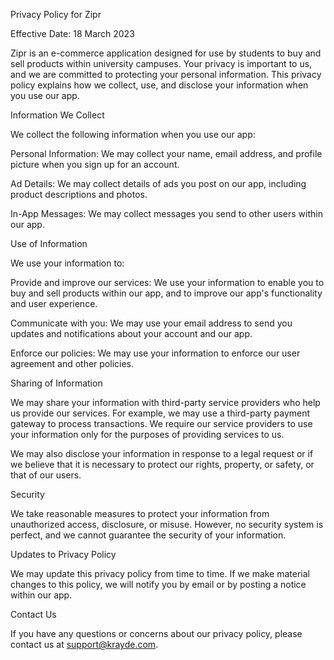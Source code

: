 Privacy Policy for Zipr

Effective Date: 18 March 2023

Zipr is an e-commerce application designed for use by students to buy and sell products within university campuses. Your privacy is important to us, and we are committed to protecting your personal information. This privacy policy explains how we collect, use, and disclose your information when you use our app.

Information We Collect

We collect the following information when you use our app:

Personal Information: We may collect your name, email address, and profile picture when you sign up for an account.

Ad Details: We may collect details of ads you post on our app, including product descriptions and photos.

In-App Messages: We may collect messages you send to other users within our app.

Use of Information

We use your information to:

Provide and improve our services: We use your information to enable you to buy and sell products within our app, and to improve our app's functionality and user experience.

Communicate with you: We may use your email address to send you updates and notifications about your account and our app.

Enforce our policies: We may use your information to enforce our user agreement and other policies.

Sharing of Information

We may share your information with third-party service providers who help us provide our services. For example, we may use a third-party payment gateway to process transactions. We require our service providers to use your information only for the purposes of providing services to us.

We may also disclose your information in response to a legal request or if we believe that it is necessary to protect our rights, property, or safety, or that of our users.


Security

We take reasonable measures to protect your information from unauthorized access, disclosure, or misuse. However, no security system is perfect, and we cannot guarantee the security of your information.

Updates to Privacy Policy

We may update this privacy policy from time to time. If we make material changes to this policy, we will notify you by email or by posting a notice within our app.

Contact Us

If you have any questions or concerns about our privacy policy, please contact us at support@krayde.com.
